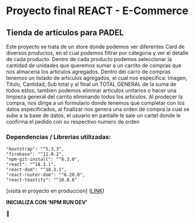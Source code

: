 # Proyecto final REACT - E-Commerce

## Tienda de articulos para PADEL

Este proyecto se trata de un store donde podemos ver diferentes Card de diversos productos, en el cual podemos filtrar por categoria y ver el detalle de cada producto.
Dentro de cada producto podemos seleccionar la cantidad de unidades que queremos sumar a un carrito de compras que nos almacena los articulos agregados.
Dentro del carro de compras tenemos un listado de articulos agregados, el cual nos especifica: Imagen, Titulo, Cantidad, Sub total y al final un TOTAL GENERAL de la suma de todos estos, tambien podemos eliminar articulos unitarios o hacer una limpieza general del carrito eliminando todos los articulos. Al prodecer la compra, nos dirige a un formulario donde tenemos que completar con los datos especificados, al finalizar nos genera una orden de compra la cual se sube a la base de datos, el usuario en pantalle le sale un cartel donde le confirma el pedido con su respectivo numero de orden

### Dependencias / Librerias utilizadas:

    "bootstrap": "^5.3.3",
    "firebase": "^11.0.2",
    "npm-git-install": "^0.3.0",
    "react": "^18.3.1",
    "react-dom": "^18.3.1",
    "react-router-dom": "^6.28.0",
    "react-toastify": "^10.0.6"


[visita el proyecto en produccion] ([LINK](https://e-commerceacepadel.netlify.app/))



**INICIALIZA CON 'NPM RUN DEV'**


💎

